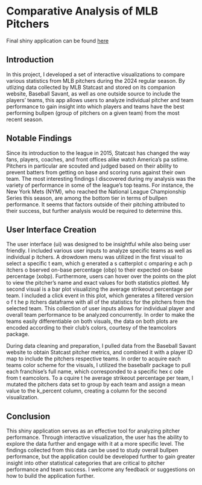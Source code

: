 # Comparative Analysis of MLB Pitchers
Final shiny application can be found [here](https://igallucci.shinyapps.io/HW2_App/)

## Introduction
In this project, I developed a set of interactive visualizations to compare various statistics from MLB pitchers
during the 2024 regular season. By utlizing data collected by MLB Statcast and stored on its companion
website, Baseball Savant, as well as one outside source to include the players’ teams, this app allows users to
analyze individual pitcher and team performance to gain insight into which players and teams have the best
performing bullpen (group of pitchers on a given team) from the most recent season.

## Notable Findings
Since its introduction to the league in 2015, Statcast has changed the way fans, players, coaches, and front
offices alike watch America’s pa sstime. Pitchers in particular are scouted and judged based on their ability to
prevent batters from getting on base and scoring runs against their own team. The most interesting findings I
discovered during my analysis was the variety of performance in some of the league’s top teams. For instance,
the New York Mets (NYM), who reached the National League Championship Series this season, are among
the bottom tier in terms of bullpen performance. It seems that factors outside of their pitching attributed to
their success, but further analysis would be required to determine this.

## User Interface Creation
The user interface (ui) was designed to be insightful while also being user friendly. I included various user
inputs to analyze specific teams as well as individual p itchers. A drowdown menu was utilized in the first
visual to select a specific t eam, which g enerated a s catterplot c omparing e ach p itchers o bserved on-base
percentage (obp) to their expected on-base percentage (xobp). Furthermore, users can hover over the points
on the plot to view the pitcher’s name and exact values for both statistics plotted. My second visual is a
bar plot visualizing the average strikeout percentage per team. I included a click event in this plot, which
generates a filtered version o f t he p itchers dataframe with all of the statistics for the pitchers from the
selected team. This collection of user inputs allows for individual player and overall team performance to be
analyzed concurrently. In order to make the teams easily differentiable on both visuals, the data on both
plots are encoded according to their club’s colors, courtesy of the teamcolors package.

During data cleaning and preparation, I pulled data from the Baseball Savant website to obtain Statcast
pitcher metrics, and combined it with a player ID map to include the pitchers respective teams. In order to
acquire each teams color scheme for the visuals, I utilized the baseballr package to pull each franchise’s
full name, which corresponded to a specific hex c ode from t eamcolors. To a cquire t he average strikeout
percentage per team, I mutated the pitchers data set to group by each team and assign a mean value to the
k_percent column, creating a column for the second visualization.

## Conclusion
This shiny application serves as an effective tool for analyzing pitcher performance. Through interactive
visualization, the user has the ability to explore the data further and engage with it at a more specific level.
The findings collected from this data can be used to study overall bullpen performance, but the application
could be developed further to gain greater insight into other statistical categories that are critical to pitcher
performance and team success. I welcome any feedback or suggestions on how to build the application further.
